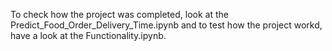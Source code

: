 To check how the project was completed, look at the Predict_Food_Order_Delivery_Time.ipynb and to test how the project workd, have a look at the Functionality.ipynb.
